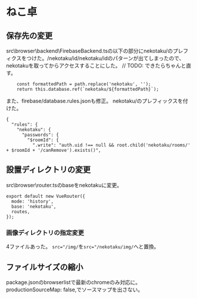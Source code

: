 # ねこ卓

## 保存先の変更
src\browser\backend\FirebaseBackend.tsの以下の部分にnekotaku/のプレフィクスをつけた。/nekotaku/id/nekotaku/idのパターンが出てしまったので、nekotakuを取ってからアクセスすることにした。
// TODO: できたらちゃんと直す。

```
    const formattedPath = path.replace('nekotaku', '');
    return this.database.ref(`nekotaku/${formattedPath}`);
```

また、firebase/database.rules.jsonも修正。
nekotaku/のプレフィックスを付けた。

```
{
  "rules": {
    "nekotaku": {
      "passwords": {
        "$roomId": {
          ".write": "auth.uid !== null && root.child('nekotaku/rooms/' + $roomId + '/canRemove').exists()",
```

## 設置ディレクトリの変更

src\browser\router.tsのbaseをnekotakuに変更。

```
export default new VueRouter({
  mode: 'history',
  base: 'nekotaku',
  routes,
});
```

### 画像ディレクトリの指定変更
4ファイルあった。
`src="/img/`を`src="/nekotaku/img/`へと置換。

## ファイルサイズの縮小

package.jsonのbrowserlistで最新のchromeのみ対応に。
  productionSourceMap: false,でソースマップを出さない。




